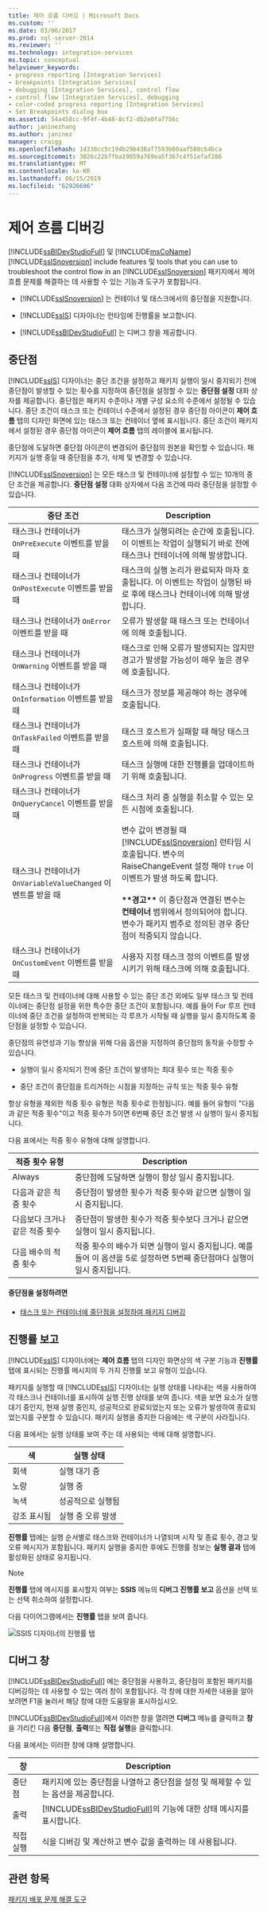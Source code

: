 ```yaml
---
title: 제어 흐름 디버깅 | Microsoft Docs
ms.custom: ''
ms.date: 03/06/2017
ms.prod: sql-server-2014
ms.reviewer: ''
ms.technology: integration-services
ms.topic: conceptual
helpviewer_keywords:
- progress reporting [Integration Services]
- breakpoints [Integration Services]
- debugging [Integration Services], control flow
- control flow [Integration Services], debugging
- color-coded progress reporting [Integration Services]
- Set Breakpoints dialog box
ms.assetid: 54a458cc-9f4f-4b48-8cf2-db2e0fa7756c
author: janinezhang
ms.author: janinez
manager: craigg
ms.openlocfilehash: 1d338cc5c194b29b438af7593b80aaf580c64bca
ms.sourcegitcommit: 3026c22b7fba19059a769ea5f367c4f51efaf286
ms.translationtype: MT
ms.contentlocale: ko-KR
ms.lasthandoff: 06/15/2019
ms.locfileid: "62926696"
---
```

# <a name="debugging-control-flow"></a>제어 흐름 디버깅
  [!INCLUDE[ssBIDevStudioFull](../../../includes/ssbidevstudiofull-md.md)] 및 [!INCLUDE[msCoName](../../includes/msconame-md.md)] [!INCLUDE[ssISnoversion](../../../includes/ssisnoversion-md.md)] include features 및 tools that you can use to troubleshoot the control flow in an [!INCLUDE[ssISnoversion](../../../includes/ssisnoversion-md.md)] 패키지에서 제어 흐름 문제를 해결하는 데 사용할 수 있는 기능과 도구가 포함됩니다.  
  
-   [!INCLUDE[ssISnoversion](../../../includes/ssisnoversion-md.md)] 는 컨테이너 및 태스크에서의 중단점을 지원합니다.  
  
-   [!INCLUDE[ssIS](../../../includes/ssis-md.md)] 디자이너는 런타임에 진행률을 보고합니다.  
  
-   [!INCLUDE[ssBIDevStudioFull](../../../includes/ssbidevstudiofull-md.md)] 는 디버그 창을 제공합니다.  
  
## <a name="breakpoints"></a>중단점  
 [!INCLUDE[ssIS](../../../includes/ssis-md.md)] 디자이너는 중단 조건을 설정하고 패키지 실행이 일시 중지되기 전에 중단점이 발생할 수 있는 횟수를 지정하여 중단점을 설정할 수 있는 **중단점 설정** 대화 상자를 제공합니다. 중단점은 패키지 수준이나 개별 구성 요소의 수준에서 설정될 수 있습니다. 중단 조건이 태스크 또는 컨테이너 수준에서 설정된 경우 중단점 아이콘이 **제어 흐름** 탭의 디자인 화면에 있는 태스크 또는 컨테이너 옆에 표시됩니다. 중단 조건이 패키지에서 설정된 경우 중단점 아이콘이 **제어 흐름** 탭의 레이블에 표시됩니다.  
  
 중단점에 도달하면 중단점 아이콘이 변경되어 중단점의 원본을 확인할 수 있습니다. 패키지가 실행 중일 때 중단점을 추가, 삭제 및 변경할 수 있습니다.  
  
 [!INCLUDE[ssISnoversion](../../../includes/ssisnoversion-md.md)] 는 모든 태스크 및 컨테이너에 설정할 수 있는 10개의 중단 조건을 제공합니다. **중단점 설정** 대화 상자에서 다음 조건에 따라 중단점을 설정할 수 있습니다.  
  
|중단 조건|Description|  
|---------------------|-----------------|  
|태스크나 컨테이너가 `OnPreExecute` 이벤트를 받을 때|태스크가 실행되려는 순간에 호출됩니다. 이 이벤트는 작업이 실행되기 바로 전에 태스크나 컨테이너에 의해 발생합니다.|  
|태스크나 컨테이너가 `OnPostExecute` 이벤트를 받을 때|태스크의 실행 논리가 완료되자 마자 호출됩니다. 이 이벤트는 작업이 실행된 바로 후에 태스크나 컨테이너에 의해 발생합니다.|  
|태스크나 컨테이너가 `OnError` 이벤트를 받을 때|오류가 발생할 때 태스크 또는 컨테이너에 의해 호출됩니다.|  
|태스크나 컨테이너가 `OnWarning` 이벤트를 받을 때|태스크로 인해 오류가 발생되지는 않지만 경고가 발생할 가능성이 매우 높은 경우에 호출됩니다.|  
|태스크나 컨테이너가 `OnInformation` 이벤트를 받을 때|태스크가 정보를 제공해야 하는 경우에 호출됩니다.|  
|태스크나 컨테이너가 `OnTaskFailed` 이벤트를 받을 때|태스크 호스트가 실패할 때 해당 태스크 호스트에 의해 호출됩니다.|  
|태스크나 컨테이너가 `OnProgress` 이벤트를 받을 때|태스크 실행에 대한 진행률을 업데이트하기 위해 호출됩니다.|  
|태스크나 컨테이너가 `OnQueryCancel` 이벤트를 받을 때|태스크 처리 중 실행을 취소할 수 있는 모든 시점에 호출됩니다.|  
|태스크나 컨테이너가 `OnVariableValueChanged` 이벤트를 받을 때|변수 값이 변경될 때 [!INCLUDE[ssISnoversion](../../../includes/ssisnoversion-md.md)] 런타임 시 호출됩니다. 변수의 RaiseChangeEvent 설정 해야 `true` 이 이벤트가 발생 하도록 합니다.<br /><br /> **&#42;&#42;경고&#42;&#42;** 이 중단점과 연결된 변수는 **컨테이너** 범위에서 정의되어야 합니다. 변수가 패키지 범주로 정의된 경우 중단점이 적중되지 않습니다.|  
|태스크나 컨테이너가 `OnCustomEvent` 이벤트를 받을 때|사용자 지정 태스크 정의 이벤트를 발생시키기 위해 태스크에 의해 호출됩니다.|  
  
 모든 태스크 및 컨테이너에 대해 사용할 수 있는 중단 조건 외에도 일부 태스크 및 컨테이너에는 중단점 설정을 위한 특수한 중단 조건이 포함됩니다. 예를 들어 For 루프 컨테이너에 중단 조건을 설정하여 반복되는 각 루프가 시작될 때 실행을 일시 중지하도록 중단점을 설정할 수 있습니다.  
  
 중단점의 유연성과 기능 향상을 위해 다음 옵션을 지정하여 중단점의 동작을 수정할 수 있습니다.  
  
-   실행이 일시 중지되기 전에 중단 조건이 발생하는 최대 횟수 또는 적중 횟수  
  
-   중단 조건이 중단점을 트리거하는 시점을 지정하는 규칙 또는 적중 횟수 유형  
  
 항상 유형을 제외한 적중 횟수 유형은 적중 횟수로 한정됩니다. 예를 들어 유형이 "다음과 같은 적중 횟수"이고 적중 횟수가 5이면 6번째 중단 조건 발생 시 실행이 일시 중지됩니다.  
  
 다음 표에서는 적중 횟수 유형에 대해 설명합니다.  
  
|적중 횟수 유형|Description|  
|--------------------|-----------------|  
|Always|중단점에 도달하면 실행이 항상 일시 중지됩니다.|  
|다음과 같은 적중 횟수|중단점이 발생한 횟수가 적중 횟수와 같으면 실행이 일시 중지됩니다.|  
|다음보다 크거나 같은 적중 횟수|중단점이 발생한 횟수가 적중 횟수보다 크거나 같으면 실행이 일시 중지됩니다.|  
|다음 배수의 적중 횟수|적중 횟수의 배수가 되면 실행이 일시 중지됩니다. 예를 들어 이 옵션을 5로 설정하면 5번째 중단점마다 실행이 일시 중지됩니다.|  
  
#### <a name="to-set-breakpoints"></a>중단점을 설정하려면  
  
-   [태스크 또는 컨테이너에 중단점을 설정하여 패키지 디버깅](../debug-a-package-by-setting-breakpoints-on-a-task-or-a-container.md)  
  
## <a name="progress-reporting"></a>진행률 보고  
 [!INCLUDE[ssIS](../../../includes/ssis-md.md)] 디자이너에는 **제어 흐름** 탭의 디자인 화면상의 색 구분 기능과 **진행률** 탭에 표시되는 진행률 메시지의 두 가지 진행률 보고 유형이 있습니다.  
  
 패키지를 실행할 때 [!INCLUDE[ssIS](../../../includes/ssis-md.md)] 디자이너는 실행 상태를 나타내는 색을 사용하여 각 태스크나 컨테이너를 표시하여 실행 진행 상태를 보여 줍니다. 색을 보면 요소가 실행 대기 중인지, 현재 실행 중인지, 성공적으로 완료되었는지 또는 오류가 발생하여 종료되었는지를 구분할 수 있습니다. 패키지 실행을 중지한 다음에는 색 구분이 사라집니다.  
  
 다음 표에서는 실행 상태를 보여 주는 데 사용되는 색에 대해 설명합니다.  
  
|색|실행 상태|  
|-----------|----------------------|  
|회색|실행 대기 중|  
|노랑|실행 중|  
|녹색|성공적으로 실행됨|  
|강조 표시됨|실행 중 오류 발생|  
  
 **진행률** 탭에는 실행 순서별로 태스크와 컨테이너가 나열되며 시작 및 종료 횟수, 경고 및 오류 메시지가 포함됩니다. 패키지 실행을 중지한 후에도 진행률 정보는 **실행 결과** 탭에 활성화된 상태로 유지됩니다.  
  
> [!NOTE]  
>  **진행률** 탭에 메시지를 표시할지 여부는 **SSIS** 메뉴의 **디버그 진행률 보고** 옵션을 선택 또는 선택 취소하여 설정합니다.  
  
 다음 다이어그램에서는 **진행률** 탭을 보여 줍니다.  
  
 ![SSIS 디자이너의 진행률 탭](../media/mw-dtsflow04.gif "SSIS 디자이너의 진행률 탭")  
  
## <a name="debug-windows"></a>디버그 창  
 [!INCLUDE[ssBIDevStudioFull](../../../includes/ssbidevstudiofull-md.md)] 에는 중단점을 사용하고, 중단점이 포함된 패키지를 디버깅하는 데 사용할 수 있는 여러 창이 포함됩니다. 각 창에 대한 자세한 내용을 알아보려면 F1을 눌러서 해당 창에 대한 도움말을 표시하십시오.  
  
 [!INCLUDE[ssBIDevStudioFull](../../../includes/ssbidevstudiofull-md.md)]에서 이러한 창을 열려면 **디버그** 메뉴를 클릭하고 **창**을 가리킨 다음 **중단점**, **출력**또는 **직접 실행**을 클릭합니다.  
  
 다음 표에서는 이러한 창에 대해 설명합니다.  
  
|창|Description|  
|------------|-----------------|  
|중단점|패키지에 있는 중단점을 나열하고 중단점을 설정 및 해제할 수 있는 옵션을 제공합니다.|  
|출력|[!INCLUDE[ssBIDevStudioFull](../../../includes/ssbidevstudiofull-md.md)]의 기능에 대한 상태 메시지를 표시합니다.|  
|직접 실행|식을 디버깅 및 계산하고 변수 값을 출력하는 데 사용됩니다.|  
  
## <a name="see-also"></a>관련 항목  
 [패키지 배포 문제 해결 도구](troubleshooting-tools-for-package-development.md)  
  
  
